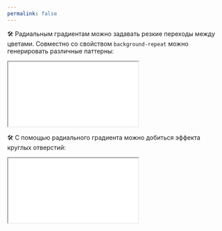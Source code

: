 ```yaml
---
permalink: false
---
```


🛠 Радиальным градиентам можно задавать резкие переходы между цветами. Совместно со свойством `background-repeat` можно генерировать различные паттерны:

<iframe title="Паттерн при помощи радиального градиента" src="../demos/pattern.html"></iframe>

🛠 С помощью радиального градиента можно добиться эффекта круглых отверстий:

<iframe title="Фон с отверстиями" src="../demos/holes.html"></iframe>
